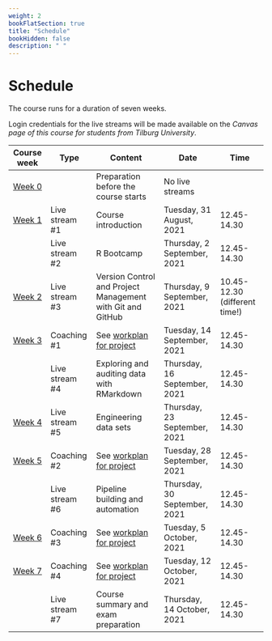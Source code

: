 ```yaml
---
weight: 2
bookFlatSection: true
title: "Schedule"
bookHidden: false
description: " "
---
```


# Schedule

The course runs for a duration of seven weeks.
 <!--, which consists of
- five weeks dedicated to skill-building, and
- three weeks dedicated to working on a team project.-->

Login credentials for the live streams will be made available on the *Canvas page of this course for students from Tilburg University*.



Course week|Type|Content|Date|Time
|:-:|---------|---------|-------------|--------------------|
|[Week 0](../../modules/prep)      | | Preparation before the course starts   |No live streams
|[Week 1](../../modules/week1)      |Live stream #1 |Course introduction  |Tuesday, 31 August, 2021|12.45-14.30|
|      |Live stream #2 |R Bootcamp | Thursday, 2 September, 2021|12.45-14.30|
|[Week 2](../../modules/week2)     |Live stream #3 |Version Control and Project Management with Git and GitHub|Thursday, 9 September, 2021|10.45-12.30 (different time!)|
|[Week 3](../../modules/week3)      |Coaching #1 | See [workplan for project](docs/course/project/workplan) |Tuesday, 14 September, 2021|12.45-14.30|
|        |Live stream #4 |Exploring and auditing data with RMarkdown |Thursday, 16 September, 2021|12.45-14.30|
|[Week 4](../../modules/week4)      |Live stream #5 | Engineering data sets |Thursday, 23 September, 2021|12.45-14.30|
|[Week 5](../../modules/week5)      |Coaching #2 | See [workplan for project](docs/course/project/workplan) |Tuesday, 28 September, 2021|12.45-14.30|
|      |Live stream #6 | Pipeline building and automation |Thursday, 30 September, 2021|12.45-14.30|
|[Week 6](../../modules/week6)      |Coaching #3 | See [workplan for project](docs/course/project/workplan) |Tuesday, 5 October, 2021|12.45-14.30|
|[Week 7](../../modules/week7)      |Coaching #4 | See [workplan for project](docs/course/project/workplan) |Tuesday, 12 October, 2021|12.45-14.30|
|      |Live stream #7 | Course summary and exam preparation  |Thursday, 14 October, 2021|12.45-14.30|

<!--
Course week|Unit|Mon|Tue|Wed|Thu|Fri|Sat|Sun|
|:-:|:-:|:-:|:-:|:-:|:-:|:-:|:-:|:-:|
|*August 2021*
Week 1|1.1|30|31||||||
|*September 2021*
Week 1|1.1|||1|2|3|4|5|
Week 2|1.2|6|7|8|9|10|11|12
Week 3|1.3|13|14|15|16|17|18|19
Week 4|1.4|20|21|22|23|24|25|26
Week 5|1.5|27|28|29|30|||
|*October 2021*
Week 5|1.5|||||1|2|3
Week 6|1.6|4|5|6|7|8|9|10
Week 7|1.7|11|12|13|14|15|16|17
-->
<!--Week 8|3.7|22|23|24|25|26|27|28
 ||Exams|29|30|31
|*April 2021*
        |  |  |  |  ||1|2|3|4
|    |Exams|  |5|6|7|8|9|10|11
-->
